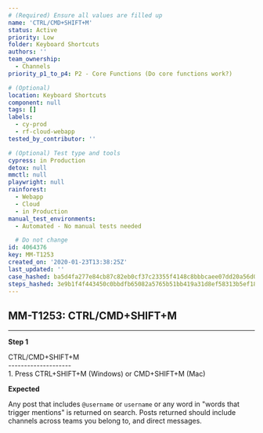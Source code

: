 ```yaml
---
# (Required) Ensure all values are filled up
name: 'CTRL/CMD+SHIFT+M'
status: Active
priority: Low
folder: Keyboard Shortcuts
authors: ''
team_ownership:
  - Channels
priority_p1_to_p4: P2 - Core Functions (Do core functions work?)

# (Optional)
location: Keyboard Shortcuts
component: null
tags: []
labels:
  - cy-prod
  - rf-cloud-webapp
tested_by_contributor: ''

# (Optional) Test type and tools
cypress: in Production
detox: null
mmctl: null
playwright: null
rainforest:
  - Webapp
  - Cloud
  - in Production
manual_test_environments:
  - Automated - No manual tests needed

  # Do not change
id: 4064376
key: MM-T1253
created_on: '2020-01-23T13:38:25Z'
last_updated: ''
case_hashed: ba5d4fa277e84cb87c82eb0cf37c23355f4148c8bbbcaee07dd20a56d05d2d2b9c03f24a24a69cd0a7a7bd27e455ecef
steps_hashed: 3e9b1f4f443450c0bbdfb65082a5765b51bb419a31d8ef58313b5ef188c96cd5b8a11b1388692e1a4a02bd1bf185b074
---
```


<!-- (Auto-generated) Based on frontmatter's "key" and "name" -->

## MM-T1253: CTRL/CMD+SHIFT+M

---

**Step 1**

CTRL/CMD+SHIFT+M\
\--------------------\
1\. Press CTRL+SHIFT+M (Windows) or CMD+SHIFT+M (Mac)

**Expected**

Any post that includes `@username` or `username` or any word in "words that trigger mentions" is returned on search. Posts returned should include channels across teams you belong to, and direct messages.
